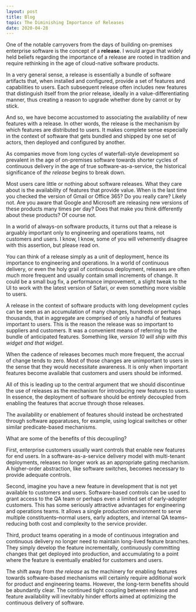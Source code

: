 ```yaml
---
layout: post
title: Blog
topic: The Diminishing Importance of Releases
date: 2020-04-28
---
```

<div class="content" markdown="1">

One of the notable carryovers from the days of building on-premises enterprise software is the concept of a **release**. I would argue that widely held beliefs regarding the importance of a release are rooted in tradition and require rethinking in the age of cloud-native software products.

In a very general sense, a release is essentially a bundle of software artifacts that, when installed and configured, provide a set of features and capabilities to users. Each subsequent release often includes new features that distinguish itself from the prior release, ideally in a value-differentiating manner, thus creating a reason to upgrade whether done by carrot or by stick.

And so, we have become accustomed to associating the availability of new features with a release. In other words, the release is the mechanism by which features are distributed to users. It makes complete sense especially in the context of software that gets bundled and shipped by one set of actors, then deployed and configured by another.

As companies move from long cycles of waterfall-style development so prevalent in the age of on-premises software towards shorter cycles of continuous delivery in the age of true software-as-a-service, the historical significance of _the release_ begins to break down.

Most users care little or nothing about software releases. What they care about is the availability of features that provide value. When is the last time you checked the version of Gmail or Office 365? Do you really care? Likely not. Are you aware that Google and Microsoft are releasing new versions of these products many times per day? Does that make you think differently about these products? Of course not.

In a world of always-on software products, it turns out that a release is arguably important only to engineering and operations teams, not customers and users. I know, I know, some of you will vehemently disagree with this assertion, but please read on.

You can think of a release simply as a unit of deployment, hence its importance to engineering and operations. In a world of continuous delivery, or even the holy grail of continuous deployment, releases are often much more frequent and usually contain small increments of change. It could be a small bug fix, a performance improvement, a slight tweak to the UI to work with the latest version of Safari, or even something more visible to users.

A release in the context of software products with long development cycles can be seen as an accumulation of many changes, hundreds or perhaps thousands, that in aggregate are comprised of only a handful of features important to users. This is the reason the release was so important to suppliers and customers. It was a convenient means of referring to the bundle of anticipated features. Something like, _version 10 will ship with this widget and that widget_.

When the cadence of releases becomes much more frequent, the accrual of change tends to zero. Most of those changes are unimportant to users in the sense that they would necessitate awareness. It is only when important features become available that customers and users should be informed.

All of this is leading up to the central argument that we should discontinue the use of releases as the mechanism for introducing new features to users. In essence, the deployment of software should be entirely decoupled from enabling the features that accrue through those releases.

The availability or enablement of features should instead be orchestrated through software apparatuses, for example, using logical switches or other similar predicate-based mechanisms.

What are some of the benefits of this decoupling?

First, enterprise customers usually want controls that enable new features for end users. In a software-as-a-service delivery model with multi-tenant deployments, releases no longer work as an appropriate gating mechanism. A higher-order abstraction, like software switches, becomes necessary to provide adequate controls.

Second, imagine you have a new feature in development that is not yet available to customers and users. Software-based controls can be used to grant access to the QA team or perhaps even a limited set of early-adopter customers. This has some seriously attractive advantages for engineering and operations teams. It allows a single production environment to serve multiple constituents–normal users, early adopters, and internal QA teams–reducing both cost and complexity to the service provider.

Third, product teams operating in a mode of continuous integration and continuous delivery no longer need to maintain long-lived feature branches. They simply develop the feature incrementally, continuously committing changes that get deployed into production, and accumulating to a point where the feature is eventually enabled for customers and users.

The shift away from _the release_ as the machinery for enabling features towards software-based mechanisms will certainly require additional work for product and engineering teams. However, the long-term benefits should be abundantly clear. The continued tight coupling between release and feature availability will inevitably hinder efforts aimed at optimizing the continuous delivery of software.
</div>
